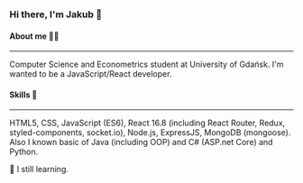 ### Hi there, I'm Jakub 👋
#### About me 👨‍🎓
----
Computer Science and Econometrics student at University of Gdańsk.
I'm wanted to be a JavaScript/React developer.
#### Skills 🔭
----
HTML5, CSS, JavaScript (ES6), React 16.8 (including React Router, Redux, styled-components, socket.io), Node.js, ExpressJS, MongoDB (mongoose). Also I known basic of Java (including OOP) and C# (ASP.net Core) and Python.

🌱 I still learning.
